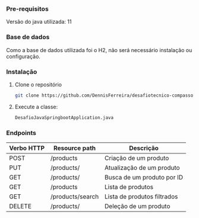 <!-- Informações prévias -->

### Pre-requisitos

Versão do java utilizada: 11

### Base de dados

Como a base de dados utilizada foi o H2, não será necessário instalação ou configuração.

### Instalação

1. Clone o repositório
   ```sh
   git clone https://github.com/DennisFerreira/desafiotecnico-compassouol.git
   ```
2. Execute a classe: 
   ```sh
   DesafioJavaSpringbootApplication.java
   ```
   
### Endpoints


|   Verbo HTTP  | Resource path |       Descrição       |
| ------------- | ------------- | --------------------- |
|      POST     |   /products   | Criação de um produto |
|      PUT      |   /products/  | Atualização de um produto |
|      GET      |   /products/  | Busca de um produto por ID |
|      GET      |   /products  | Lista de produtos |
|      GET      |   /products/search  | Lista de produtos filtrados |
|      DELETE      |   /products/  | Deleção de um produto |

